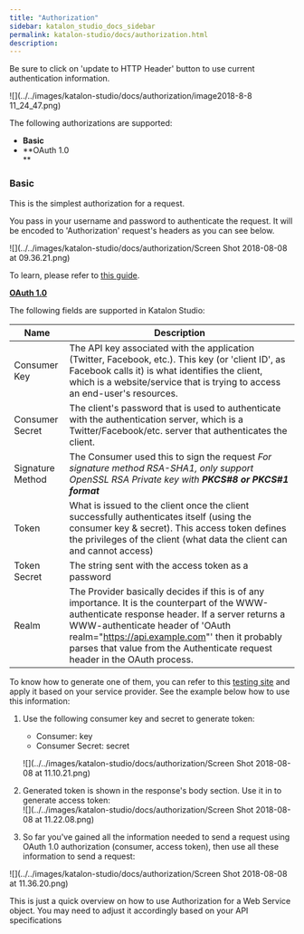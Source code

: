 ```yaml
---
title: "Authorization" 
sidebar: katalon_studio_docs_sidebar
permalink: katalon-studio/docs/authorization.html 
description: 
---
```

Be sure to click on 'update to HTTP Header' button to use current authentication information.

![](../../images/katalon-studio/docs/authorization/image2018-8-8 11_24_47.png)

  
The following authorizations are supported:

*   **Basic**
*   **OAuth 1.0  
    **

### Basic

This is the simplest authorization for a request.

You pass in your username and password to authenticate the request. It will be encoded to 'Authorization' request's headers as you can see below. 

![](../../images/katalon-studio/docs/authorization/Screen Shot 2018-08-08 at 09.36.21.png)

To learn, please refer to [this guide](https://swagger.io/docs/specification/authentication/basic-authentication/).

**[OAuth 1.0](https://oauth.net/core/1.0a/)**

The following fields are supported in Katalon Studio:

<table class="" style="table-layout: fixed;"><thead><tr><th class="" style="">Name</th><th class="" style="">Description</th></tr></thead><tbody class="" style=""><tr class="" style=""><td class="" style="">Consumer Key</td><td class="" style=""><span style="" class="">The API key associated with the application (Twitter, Facebook, etc.). This key (or 'client ID', as Facebook calls it) is what identifies the client, which is a website/service that is trying to access an end-user's resources.</span></td></tr><tr class="" style=""><td class="" style="">Consumer Secret</td><td class="" style=""><span style="" class="">The client's password that is used to authenticate with the authentication server, which is a Twitter/Facebook/etc. server that authenticates the client.</span></td></tr><tr class="" style=""><td class="" style="">Signature Method</td><td class="" style=""><span style="" class="">The Consumer used this to sign the request <em class="" style="">For signature method RSA-SHA1, only support OpenSSL RSA Private key with&nbsp;<strong class="" style="">PKCS#8 or PKCS#1 format</strong></em></span></td></tr><tr class="" style=""><td class="" style="">Token</td><td class="" style=""><span style="" class="">What is issued to the client once the client successfully authenticates itself (using the consumer key &amp; secret). This access token defines the privileges of the client (what data the client can and cannot access)</span></td></tr><tr class="" style=""><td class="" style="">Token Secret</td><td class="" style=""><span style="" class="">The string sent with the access token as a password</span></td></tr><tr class="" style=""><td class="" style="">Realm</td><td class="" style=""><span style="" class="">The Provider basically decides if this is of any importance. It is the counterpart of the WWW-authenticate response header. If a server returns a WWW-authenticate header of 'OAuth realm="<a class="" href="https://api.example.com/" rel="nofollow" style="">https://api.example.com</a>"' then it probably parses that value from the Authenticate request header in the OAuth process.</span></td></tr></tbody></table>

To know how to generate one of them, you can refer to this [testing site](http://term.ie/oauth/example/index.php) and apply it based on your service provider. See the example below how to use this information:

1.  Use the following consumer key and secret to generate token:
    
    *   Consumer: key
    *   Consumer Secret: secret
    
    ![](../../images/katalon-studio/docs/authorization/Screen Shot 2018-08-08 at 11.10.21.png)
2.  Generated token is shown in the response's body section. Use it in to generate access token:  
    ![](../../images/katalon-studio/docs/authorization/Screen Shot 2018-08-08 at 11.22.08.png)
3.  So far you've gained all the information needed to send a request using OAuth 1.0 authorization (consumer, access token), then use all these information to send a request:

![](../../images/katalon-studio/docs/authorization/Screen Shot 2018-08-08 at 11.36.20.png)

This is just a quick overview on how to use Authorization for a Web Service object. You may need to adjust it accordingly based on your API specifications